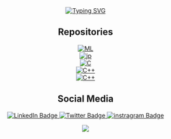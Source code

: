 <!-- Intro -->
<div id="Intro" align="center">
 <a href="https://git.io/typing-svg"><img src="https://readme-typing-svg.demolab.com?font=Special+Elite&size=30&pause=1000&center=true&vCenter=true&width=550&lines=+Hi%2C+I+am+Murali+Krishna+Mallela;It's+Nice+to+meet+You!" alt="Typing SVG" /></a>
 <h5></h5>
</div>
<div id="Repositories" align="center">
    <h2>Repositories</h2>
</div>
<!-- Repositories-->
<div id="repositories" align="center">
   <a href="https://github.com/muralimallela/ML_LAB"><img alt="ML" src="https://img.shields.io/badge/-Machine Learning-gray?style=for-the-badge"></a><br>
   <a href="https://github.com/muralimallela/jpLab"><img alt="jp" src="https://img.shields.io/badge/-Java Programming-orange?style=for-the-badge"></a><br>
  <a href="https://github.com/muralimallela/c-programing"><img alt="C" src="https://img.shields.io/badge/-C Programming-blue?style=for-the-badge"></a><br>
  <a href="https://github.com/muralimallela/DATA-STRUCTURES-IN-C"><img alt="C++" src="https://img.shields.io/badge/-Data%20Structures-green?style=for-the-badge"></a><br>
 <a href="https://github.com/muralimallela/CPP"><img alt="C++" src="https://img.shields.io/badge/-C++ Programming-orange?style=for-the-badge"></a>
  
</div>
<div id="Social Media" align="center">
    <h2>Social Media</h2>
</div>
<!-- Social Media -->

<div id="badges" align="center">
  <a href="https://www.linkedin.com/in/muralikrishnamallela/">
    <img src="https://img.shields.io/badge/LinkedIn-0077B5?style=for-the-badge&logo=linkedin&logoColor=white" alt="LinkedIn Badge">
  </a>
  <a href="https://twitter.com/mallelamuralik1">
    <img src="https://img.shields.io/badge/Twitter-blue?style=for-the-badge&logo=twitter&logoColor=white" alt="Twitter Badge">
  </a>
  <a href="https://www.instagram.com/murali_mallela/">
    <img src="https://img.shields.io/badge/Instagram-E4405F?style=for-the-badge&logo=instagram&logoColor=white" alt="instragram Badge">
  </a>
  
 <!-- <a href="#"><img src="https://komarev.com/ghpvc/?username=muralimallela&style=for-the-badge&color=red" alt="Profile Views"></a> -->
 ![](https://hit.yhype.me/github/profile?account_id=98264698)
</div>


